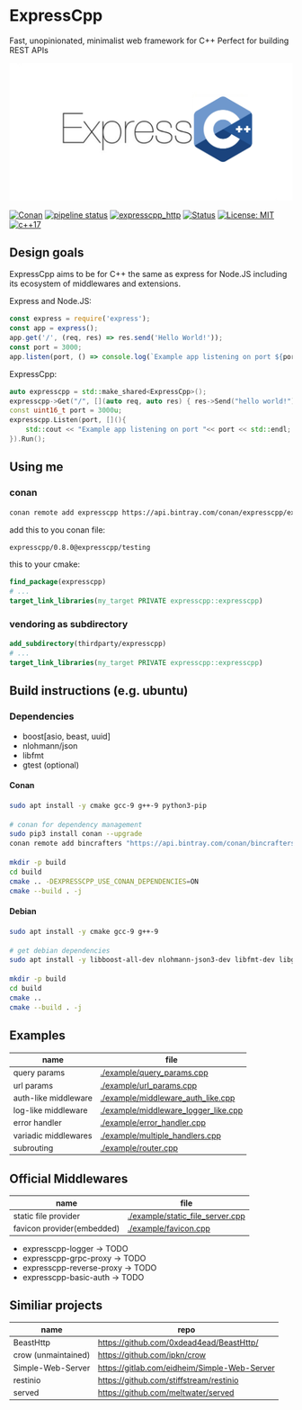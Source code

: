 # ExpressCpp

Fast, unopinionated, minimalist web framework for C++
Perfect for building REST APIs

![Logo of ExpressCpp](./doc/logo_expresscpp.png)


[![Conan](https://api.bintray.com/packages/expresscpp/expresscpp/expresscpp%3Aexpresscpp/images/download.svg)](https://bintray.com/expresscpp/expresscpp/expresscpp%3Aexpresscpp/_latestVersion)
[![pipeline status](https://gitlab.com/expresscpp/expresscpp/badges/master/pipeline.svg)](https://gitlab.com/expresscpp/expresscpp/commits/master)
[![expresscpp_http](https://gitlab.com/expresscpp/expresscpp/badges/master/coverage.svg?job=test:linux:gcc9)](https://gitlab.com/expresscpp/expresscpp/commits/)
[![Status](https://img.shields.io/badge/quality-alpha-red)](https://img.shields.io/badge/quality-alpha-red)
[![License: MIT](https://img.shields.io/badge/License-MIT-yellow.svg)](https://opensource.org/licenses/MIT)
[![c++17](https://img.shields.io/badge/C++-17-blue.svg?style=flat&logo=c%2B%2B)](https://en.wikipedia.org/wiki/C%2B%2B17)


## Design goals

ExpressCpp aims to be for C++ the same as express for Node.JS including its ecosystem of middlewares and extensions.

Express and Node.JS:

```js
const express = require('express');
const app = express();
app.get('/', (req, res) => res.send('Hello World!'));
const port = 3000;
app.listen(port, () => console.log(`Example app listening on port ${port}!`));
```

ExpressCpp:

```cpp
auto expresscpp = std::make_shared<ExpressCpp>();
expresscpp->Get("/", [](auto req, auto res) { res->Send("hello world!") });
const uint16_t port = 3000u;
expresscpp.Listen(port, [](){
    std::cout << "Example app listening on port "<< port << std::endl;
}).Run();
```

## Using me

### conan

```bash
conan remote add expresscpp https://api.bintray.com/conan/expresscpp/expresscpp/
```

add this to you conan file:

```txt
expresscpp/0.8.0@expresscpp/testing
```

this to your cmake:

```cmake
find_package(expresscpp)
# ...
target_link_libraries(my_target PRIVATE expresscpp::expresscpp)
```

### vendoring as subdirectory

```cmake
add_subdirectory(thirdparty/expresscpp)
# ...
target_link_libraries(my_target PRIVATE expresscpp::expresscpp)
```

## Build instructions (e.g. ubuntu)

### Dependencies

- boost[asio, beast, uuid]
- nlohmann/json
- libfmt
- gtest (optional)

#### Conan

```bash
sudo apt install -y cmake gcc-9 g++-9 python3-pip

# conan for dependency management
sudo pip3 install conan --upgrade
conan remote add bincrafters "https://api.bintray.com/conan/bincrafters/public-conan"

mkdir -p build
cd build
cmake .. -DEXPRESSCPP_USE_CONAN_DEPENDENCIES=ON
cmake --build . -j
```

#### Debian

```bash
sudo apt install -y cmake gcc-9 g++-9 

# get debian dependencies
sudo apt install -y libboost-all-dev nlohmann-json3-dev libfmt-dev libgtest-dev

mkdir -p build
cd build
cmake ..
cmake --build . -j
```

## Examples


| name                       | file                                                                         |
|----------------------------|------------------------------------------------------------------------------|
| query params               | [./example/query_params.cpp](./example/query_params.cpp)                     |
| url params                 | [./example/url_params.cpp](./example/url_params.cpp)                         |
| auth-like middleware       | [./example/middleware_auth_like.cpp](./example/middleware_auth_like.cpp)     |
| log-like middleware        | [./example/middleware_logger_like.cpp](./example/middleware_logger_like.cpp) |
| error handler              | [./example/error_handler.cpp](./example/error_handler.cpp)                   |
| variadic middlewares       | [./example/multiple_handlers.cpp](./example/multiple_handlers.cpp)           |
| subrouting                 | [./example/router.cpp](./example/router.cpp)                                 |

## Official Middlewares

| name                       | file                                                                         |
|----------------------------|------------------------------------------------------------------------------|
| static file provider       | [./example/static_file_server.cpp](./example/static_file_server.cpp)         |
| favicon provider(embedded) | [./example/favicon.cpp](./example/favicon.cpp)                               |

- expresscpp-logger -> TODO
- expresscpp-grpc-proxy -> TODO
- expresscpp-reverse-proxy -> TODO
- expresscpp-basic-auth -> TODO


## Similiar projects

| name                | repo                                         |
|---------------------|----------------------------------------------|
| BeastHttp           | https://github.com/0xdead4ead/BeastHttp/     |
| crow (unmaintained) | https://github.com/ipkn/crow                 |
| Simple-Web-Server   | https://gitlab.com/eidheim/Simple-Web-Server |
| restinio            | https://github.com/stiffstream/restinio      |
| served              | https://github.com/meltwater/served          |

